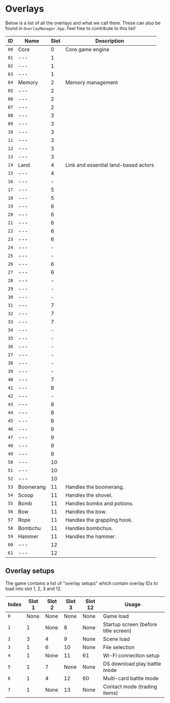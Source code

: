 # Overlays
Below is a list of all the overlays and what we call them. These can also be found in `OverlayManager.hpp`. Feel free to
contribute to this list!

 ID  | Name            | Slot | Description
-----|-----------------|------|-------------
`00` | Core            | 0    | Core game engine
`01` | ---             | 1    |
`02` | ---             | 1    |
`03` | ---             | 1    |
`04` | Memory          | 2    | Memory management
`05` | ---             | 2    |
`06` | ---             | 2    |
`07` | ---             | 2    |
`08` | ---             | 3    |
`09` | ---             | 3    |
`10` | ---             | 3    |
`11` | ---             | 3    |
`12` | ---             | 3    |
`13` | ---             | 3    |
`14` | Land            | 4    | Link and essential land-based actors
`15` | ---             | 4    |
`16` | ---             | -    |
`17` | ---             | 5    |
`18` | ---             | 5    |
`19` | ---             | 6    |
`20` | ---             | 6    |
`21` | ---             | 6    |
`22` | ---             | 6    |
`23` | ---             | 6    |
`24` | ---             | -    |
`25` | ---             | -    |
`26` | ---             | 6    |
`27` | ---             | 6    |
`28` | ---             | -    |
`29` | ---             | -    |
`30` | ---             | -    |
`31` | ---             | 7    |
`32` | ---             | 7    |
`33` | ---             | 7    |
`34` | ---             | -    |
`35` | ---             | -    |
`36` | ---             | -    |
`37` | ---             | -    |
`38` | ---             | -    |
`39` | ---             | -    |
`40` | ---             | 7    |
`41` | ---             | 8    |
`42` | ---             | -    |
`43` | ---             | 8    |
`44` | ---             | 8    |
`45` | ---             | 8    |
`46` | ---             | 9    |
`47` | ---             | 9    |
`48` | ---             | 9    |
`49` | ---             | 9    |
`50` | ---             | 10   |
`51` | ---             | 10   |
`52` | ---             | 10   |
`53` | Boomerang       | 11   | Handles the boomerang.
`54` | Scoop           | 11   | Handles the shovel.
`55` | Bomb            | 11   | Handles bombs and potions.
`56` | Bow             | 11   | Handles the bow.
`57` | Rope            | 11   | Handles the grappling hook.
`58` | Bombchu         | 11   | Handles bombchus.
`59` | Hammer          | 11   | Handles the hammer.
`60` | ---             | 12   |
`61` | ---             | 12   |

## Overlay setups
The game contains a list of "overlay setups" which contain overlay IDs to load into slot 1, 2, 3 and 12.

 Index | Slot 1 | Slot 2 | Slot 3 | Slot 12 | Usage
-------|--------|--------|--------|---------|-------
`0`    | None   | None   | None   | None    | Game load
`1`    | 1      | None   | 8      | None    | Startup screen (before title screen)
`2`    | 3      | 4      | 9      | None    | Scene load
`3`    | 1      | 6      | 10     | None    | File selection
`4`    | 1      | None   | 11     | 61      | Wi-Fi connection setup
`5`    | 1      | 7      | None   | None    | DS download play battle mode
`6`    | 1      | 4      | 12     | 60      | Multi-card battle mode
`7`    | 1      | None   | 13     | None    | Contact mode (trading items)
